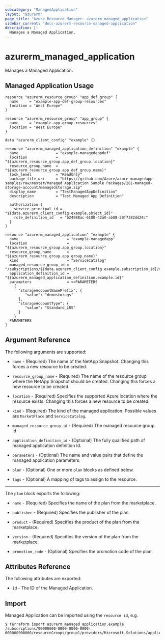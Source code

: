 ```yaml
---
subcategory: "ManagedApplication"
layout: "azurerm"
page_title: "Azure Resource Manager: azurerm_managed_application"
sidebar_current: "docs-azurerm-resource-managed-application"
description: |-
  Manages a Managed Application.
---
```


# azurerm_managed_application

Manages a Managed Application.

## Managed Application Usage

```hcl
resource "azurerm_resource_group" "app_def_group" {
  name     = "example-app-def-group-resources"
  location = "West Europe"
}

resource "azurerm_resource_group" "app_group" {
  name     = "example-app-group-resources"
  location = "West Europe"
}

data "azurerm_client_config" "example" {}

resource "azurerm_managed_application_definition" "example" {
  name                 = "example-managedappdef"
  location             = "${azurerm_resource_group.app_def_group.location}"
  resource_group_name  = "${azurerm_resource_group.app_def_group.name}"
  lock_level           = "ReadOnly"
  package_file_uri     = "https://github.com/Azure/azure-managedapp-samples/raw/master/Managed Application Sample Packages/201-managed-storage-account/managedstorage.zip"
  display_name         = "TestManagedAppDefinition"
  description          = "Test Managed App Definition"

  authorization {
    service_principal_id = "${data.azurerm_client_config.example.object_id}"
    role_definition_id   = "b24988ac-6180-42a0-ab88-20f7382dd24c"
  }
}

resource "azurerm_managed_application" "example" {
  name                      = "example-managedapp"
  location                  = "${azurerm_resource_group.app_group.location}"
  resource_group_name       = "${azurerm_resource_group.app_group.name}"
  kind                      = "ServiceCatalog"
  managed_resource_group_id = "/subscriptions/${data.azurerm_client_config.example.subscription_id}/resourceGroups/infrastructureGroup"
  application_definition_id = "${azurerm_managed_application_definition.example.id}"
  parameters                = <<PARAMETERS
    {
      "storageAccountNamePrefix": {
         "value": "demostorags"
      },
      "storageAccountType": {
         "value": "Standard_LRS"
      }
    }
  PARAMETERS
}
```

## Argument Reference

The following arguments are supported:

* `name` - (Required) The name of the NetApp Snapshot. Changing this forces a new resource to be created.

* `resource_group_name` - (Required) The name of the resource group where the NetApp Snapshot should be created. Changing this forces a new resource to be created.

* `location` - (Required) Specifies the supported Azure location where the resource exists. Changing this forces a new resource to be created.

* `kind` - (Required) The kind of the managed application. Possible values are `MarketPlace` and `ServiceCatalog`.

* `managed_resource_group_id` - (Required) The managed resource group Id.

* `application_definition_id` - (Optional) The fully qualified path of managed application definition Id.

* `parameters` - (Optional) The name and value pairs that define the managed application parameters.

* `plan` - (Optional) One or more `plan` blocks as defined below.

* `tags` - (Optional) A mapping of tags to assign to the resource.

---

The `plan` block exports the following:

* `name` - (Required) Specifies the name of the plan from the marketplace.

* `publisher` - (Required) Specifies the publisher of the plan.

* `product` - (Required) Specifies the product of the plan from the marketplace.

* `version` - (Required) Specifies the version of the plan from the marketplace.

* `promotion_code` - (Optional) Specifies the promotion code of the plan. 

## Attributes Reference

The following attributes are exported:

* `id` - The ID of the Managed Application.

## Import

Managed Application can be imported using the `resource id`, e.g.

```shell
$ terraform import azurerm_managed_application.example /subscriptions/00000000-0000-0000-0000-000000000000/resourceGroups/group1/providers/Microsoft.Solutions/applications/app1
```
